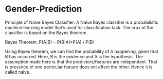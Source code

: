 # Gender-Prediction

Principle of Naive Bayes Classifier:
A Naive Bayes classifier is a probabilistic machine learning model that’s used for classification task. The crux of the classifier is based on the Bayes theorem.

Bayes Theorem:
   P(A|B) =  P(B|A)*P(A) / P(B)

Using Bayes theorem, we can find the probability of A happening, given that B has occurred. Here, B is the evidence and A is the hypothesis. The assumption made here is that the predictors/features are independent. That is presence of one particular feature does not affect the other. Hence it is called naive.
